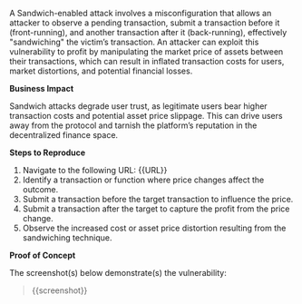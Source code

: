 A Sandwich-enabled attack involves a misconfiguration that allows an attacker to observe a pending transaction, submit a transaction before it (front-running), and another transaction after it (back-running), effectively "sandwiching" the victim’s transaction. An attacker can exploit this vulnerability to profit by manipulating the market price of assets between their transactions, which can result in inflated transaction costs for users, market distortions, and potential financial losses.

**Business Impact**  

Sandwich attacks degrade user trust, as legitimate users bear higher transaction costs and potential asset price slippage. This can drive users away from the protocol and tarnish the platform’s reputation in the decentralized finance space.

**Steps to Reproduce**  

1. Navigate to the following URL: {{URL}}
1. Identify a transaction or function where price changes affect the outcome.
1. Submit a transaction before the target transaction to influence the price.
1. Submit a transaction after the target to capture the profit from the price change.
5. Observe the increased cost or asset price distortion resulting from the sandwiching technique.

**Proof of Concept**

The screenshot(s) below demonstrate(s) the vulnerability:
>
> {{screenshot}}
